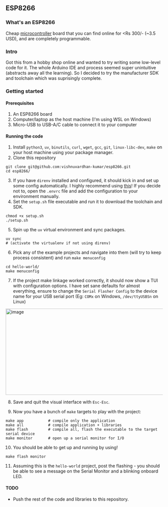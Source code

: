 ## ESP8266

### What's an ESP8266
Cheap [microcontroller](https://en.wikipedia.org/wiki/ESP8266) board that you can find online for <Rs 300/- (~3.5 USD), and are completely programmable.

### Intro
Got this from a hobby shop online and wanted to try writing some low-level code for it. The whole Arduino IDE and process seemed super unintuitive (abstracts away all the learning). So I decided to try the manufacturer SDK and toolchain which was suprisingly complete.

### Getting started

#### Prerequisites
1. An ESP8266 board
2. Computer/laptop as the host machine (I'm using WSL on Windows)
3. Micro-USB to USB-A/C cable to connect it to your computer

#### Running the code
1. Install `python3`, `uv`, `binutils`, `curl`, `wget`, `gcc`, `git`, `linux-libc-dev`, `make` on your host machine using your package manager.
2. Clone this repository
```
git clone git@github.com:vishnuvardhan-kumar/esp8266.git
cd esp8266/
```
3. If you have `direnv` installed and configured, it should kick in and set up some config automatically. I highly recommend using [this](https://direnv.net/)! If you decide not to, open the `.envrc` file and add the configuration to your environment manually.
4. Set the `setup.sh` file executable and run it to download the toolchain and SDK.
```
chmod +x setup.sh
./setup.sh
```
5. Spin up the `uv` virtual environment and sync packages.
```
uv sync
# (activate the virtualenv if not using direnv)
```
6. Pick any of the example projects and navigate into them (will try to keep process consistent) and run `make menuconfig`
```
cd hello-world/
make menuconfig
```
7. If the project make linkage worked correctly, it should now show a TUI with configuration options. I have set sane defaults for almost everything, ensure to change the `Serial Flasher Config` to the device name for your USB serial port (Eg: `COMx` on Windows, `/dev/ttyUSBSn` on Linux)
<img width="1138" height="277" alt="image" src="https://github.com/user-attachments/assets/8c87cac1-fd2c-4d75-ad3d-4acf061a1801" />

8. Save and quit the visual interface with `Esc-Esc`.

9. Now you have a bunch of `make` targets to play with the project:
```
make app           # compile only the application
make all           # compile application + libraries
make flash         # compile all, flash the executable to the target serial device
make monitor       # open up a serial monitor for I/O
```

10. You should be able to get up and running by using!
```
make flash monitor
```

11. Assuming this is the `hello-world` project, post the flashing - you should be able to see a message on the Serial Monitor and a blinking onboard LED.

#### TODO
- Push the rest of the code and libraries to this repository.
